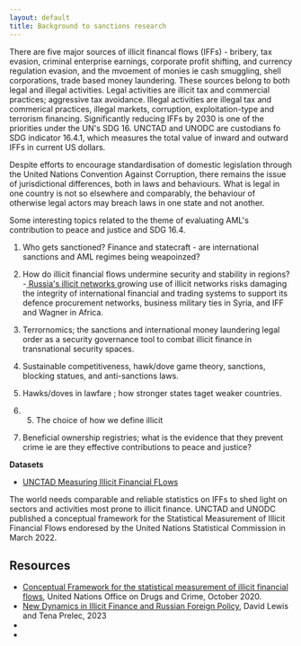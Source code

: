 ```yaml
---
layout: default
title: Background to sanctions research
---
```

There are five major sources of illicit financal flows (IFFs) - bribery, tax evasion, criminal enterprise earnings, corporate profit shifting, and currency regulation evasion, and the mvoement of monies ie cash smuggling, shell corporations, 
trade based money laundering. These sources belong to both legal and illegal activities. Legal activities are illicit tax and commercial practices; aggressive tax avoidance. Illegal activities are
illegal tax and commerical practices, illegal markets, corruption, exploitation-type and terrorism financing. Significantly reducing IFFs by 2030 is one of the priorities under the UN's SDG 16. UNCTAD and UNODC are custodians fo SDG indicator 16.4.1, which measures the total value  of inward and outward IFFs
in current US dollars. 

Despite efforts to encourage standardisation of domestic legislation through the United Nations Convention Against Corruption, there remains the issue of jurisdictional differences, both in laws
and behaviours. What is legal in one country is not so elsewhere and comparably, the behaviour of otherwise legal actors may breach laws in one state and not another. 

Some interesting topics related to the theme of evaluating AML's contribution to peace and justice and SDG 16.4.

1. Who gets sanctioned? Finance and statecraft - are international sanctions and AML regimes being weapoinzed? 
2. How do illicit financial flows undermine security and stability in regions?
        -[ Russia's illicit networks ](./Russia's_illicit_networks.md)growing use of illicit networks risks damaging the integrity of international financial and trading systems to support its defence procurement networks, business military ties in Syria, and IFF and Wagner in Africa. 
        
    
4. Terrornomics; the sanctions and international money laundering legal order as a security governance tool to combat illicit finance in transnational security spaces. 
5. Sustainable competitiveness, hawk/dove game theory, sanctions, blocking statues, and anti-sanctions laws. 
6. Hawks/doves in lawfare ; how stronger states taget weaker countries.
7. 5. The choice of how we define illicit
8. Beneficial ownership registries; what is the evidence that they prevent crime ie are they effective contributions to peace and justice?

<b>Datasets</b>
- [UNCTAD Measuring Illicit Financial FLows](https://unctad.org/news/first-ever-official-data-illicit-financial-flows-now-available)

The world needs comparable and reliable statistics on IFFs to shed light on sectors and activities most prone to illicit finance. 
UNCTAD and UNODC published a conceptual framework for the Statistical Measurement of Illicit Financial Flows endoresed by the United Nations Statistical Commission in March 2022. 


## Resources

- [Conceptual Framework for the statistical measurement of illicit financial flows](https://unctad.org/system/files/official-document/IFF_Conceptual_Framework_EN.pdf), United Nations Office on Drugs and Crime, October 2020.
- [New Dynamics in Illicit Finance and Russian Foreign Policy](https://news.exeter.ac.uk/wp-content/uploads/2023/08/SOCACE-RP17-NewDynamics-Aug23-avedit.pdf), David Lewis and Tena Prelec, 2023
- 
- 
